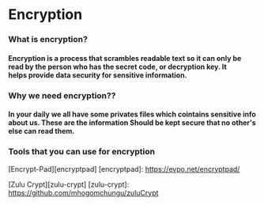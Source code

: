 # Encryption  

### What is encryption? 

#### Encryption is a process that scrambles readable text so it can only be read by the person who has the secret code,  or decryption key. It helps provide data security for sensitive information. 
### Why we need encryption??
<h4>
  In your daily we all have some privates files which cointains sensitive info about us. 
  These are the information Should be kept secure that no other's else can read them. 
  
</h4>

### Tools that you can use for encryption
 [Encrypt-Pad][encryptpad]
 [encryptpad]: https://evpo.net/encryptpad/
 
 [Zulu Crypt][zulu-crypt]
 [zulu-crypt]: https://github.com/mhogomchungu/zuluCrypt
 